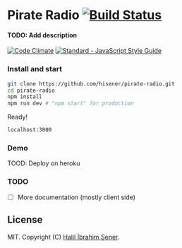 # Pirate Radio [![Build Status][travis-image]][travis-url]

#### TODO: Add description

[![Code Climate](https://codeclimate.com/github/hisener/pirate-radio/badges/gpa.svg)](https://codeclimate.com/github/hisener/pirate-radio)
[![Standard - JavaScript Style Guide](https://img.shields.io/badge/code%20style-standard-brightgreen.svg)](http://standardjs.com/)

[travis-image]: https://travis-ci.org/hisener/pirate-radio.svg?branch=master
[travis-url]: https://travis-ci.org/hisener/pirate-radio

### Install and start
```bash
git clone https://github.com/hisener/pirate-radio.git
cd pirate-radio
npm install
npm run dev # "npm start" for production
```

Ready!
```bash
localhost:3000
```

### Demo
TOOD: Deploy on heroku

### TODO
- [ ] More documentation (mostly client side)

## License

MIT. Copyright (C) [Halil İbrahim Şener](http://halilsener.com/).
